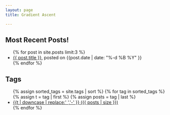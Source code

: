```yaml
---
layout: page
title: Gradient Ascent

---
```


## Most Recent Posts!

<ul>
  {% for post in site.posts limit:3 %}
    <li>
      <a href="{{ post.url }}">{{ post.title }}</a>, posted on <time>{{post.date | date: "%-d %B %Y" }}</time>
    </li>
  {% endfor %}
</ul>




## Tags

<ul>
  {% assign sorted_tags = site.tags | sort %}
  {% for tag in sorted_tags %}
    {% assign t = tag | first %}
    {% assign posts = tag | last %}
    <li>
      <a href="/{{ t | downcase | replace:' ','-'}}">
        {{t | downcase | replace:' ','-' }}
        <span>({{ posts | size }})</span>
      </a>
    </li>
  {% endfor %}
</ul>


